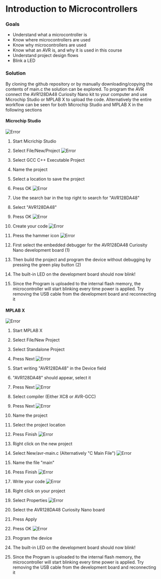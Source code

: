 # Introduction to Microcontrollers
### Goals
 - Understand what a microcontroller is
 - Know where microcontrollers are used
 - Know why microcontrollers are used
 - Know what an AVR is, and why it is used in this course
 - Understand project design flows
 - Blink a LED

### Solution
By cloning the github repository or by manually downloading/copying the contents of main.c the solution can be explored. To program the AVR connect the AVR128DA48 Curiosity Nano kit to your computer and use Microchip Studio or MPLAB X to upload the code. Alternatively the entire workflow can be seen for both Microchip Studio and MPLAB X in the following sections

#### Microchip Studio
![Error](https://github.com/rgholmse/AVR_Basics/blob/main/Part%201%20-%20Introduction%20to%20Microcontrollers/Pictures/MicrochipNewProject1.png)  
  
 1. Start Micrichip Studio
 2. Select File/New/Project
![Error](https://github.com/rgholmse/AVR_Basics/blob/main/Part%201%20-%20Introduction%20to%20Microcontrollers/Pictures/MicrochipNewProject2.png)  
  
 4. Select GCC C++ Executable Project
 5. Name the project
 6. Select a location to save the project
 7. Press OK
![Error](https://github.com/rgholmse/AVR_Basics/blob/main/Part%201%20-%20Introduction%20to%20Microcontrollers/Pictures/MicrochipNewProject3.png)  
  
 9. Use the search bar in the top right to search for "AVR128DA48"
 10. Select "AVR128DA48"
 11. Press OK
![Error](https://github.com/rgholmse/AVR_Basics/blob/main/Part%201%20-%20Introduction%20to%20Microcontrollers/Pictures/MicrochipNewProject4.png)  
  
 13. Create your code
![Error](https://github.com/rgholmse/AVR_Basics/blob/main/Part%201%20-%20Introduction%20to%20Microcontrollers/Pictures/MicrochipNewProject5.png)  
  
 15. Press the hammer icon
![Error](https://github.com/rgholmse/AVR_Basics/blob/main/Part%201%20-%20Introduction%20to%20Microcontrollers/Pictures/MicrochipNewProject6.png)  
  
 17. First select the embedded debugger for the AVR128DA48 Curiosity Nano development board (1)
 18. Then build the project and program the device without debugging by pressing the green play button (2)
 19. The built-in LED on the development board should now blink!
 20. Since the Program is uploaded to the internal flash memory, the microcontroller will start blinking every time power is applied. Try removing the USB cable from the development board and reconnecting it
  
  
#### MPLAB X
![Error](https://github.com/rgholmse/AVR_Basics/blob/main/Part%201%20-%20Introduction%20to%20Microcontrollers/Pictures/MPLAB%20NewProject1.png)  
  
 1. Start MPLAB X
 2. Select File/New Project
 3. Select Standalone Project
 4. Press Next
![Error](https://github.com/rgholmse/AVR_Basics/blob/main/Part%201%20-%20Introduction%20to%20Microcontrollers/Pictures/MPLAB%20NewProject2.png)  
  
 5. Start writing "AVR128DA48" in the Device field
 6. "AVR128DA48" should appear, select it
 7. Press Next
![Error](https://github.com/rgholmse/AVR_Basics/blob/main/Part%201%20-%20Introduction%20to%20Microcontrollers/Pictures/MPLAB%20NewProject3.png)  
  
 8. Select compiler (Either XC8 or AVR-GCC)
 9. Press Next
![Error](https://github.com/rgholmse/AVR_Basics/blob/main/Part%201%20-%20Introduction%20to%20Microcontrollers/Pictures/MPLAB%20NewProject4.png)  
  
 10. Name the project
 11. Select the project location
 12. Press Finish
![Error](https://github.com/rgholmse/AVR_Basics/blob/main/Part%201%20-%20Introduction%20to%20Microcontrollers/Pictures/MPLAB%20NewProject5.png)  
  
 13. Right click on the new project
 14. Select New/avr-main.c (Alternatively "C Main File")
![Error](https://github.com/rgholmse/AVR_Basics/blob/main/Part%201%20-%20Introduction%20to%20Microcontrollers/Pictures/MPLAB%20NewProject6.png)  
  
 16. Name the file "main"
 17. Press Finish
![Error](https://github.com/rgholmse/AVR_Basics/blob/main/Part%201%20-%20Introduction%20to%20Microcontrollers/Pictures/MPLAB%20NewProject7.png)  
  
 18. Write your code
![Error](https://github.com/rgholmse/AVR_Basics/blob/main/Part%201%20-%20Introduction%20to%20Microcontrollers/Pictures/MPLAB%20NewProject8.png)  
  
 19. Right click on your project
 20. Select Properties
![Error](https://github.com/rgholmse/AVR_Basics/blob/main/Part%201%20-%20Introduction%20to%20Microcontrollers/Pictures/MPLAB%20NewProject9.png)  
  
 21. Select the AVR128DA48 Curiosity Nano board
 22. Press Apply
 23. Press OK
![Error](https://github.com/rgholmse/AVR_Basics/blob/main/Part%201%20-%20Introduction%20to%20Microcontrollers/Pictures/MPLAB%20NewProject10.png)  
  
 24. Program the device
 25. The built-in LED on the development board should now blink!
 26. Since the Program is uploaded to the internal flash memory, the microcontroller will start blinking every time power is applied. Try removing the USB cable from the development board and reconnecting it

